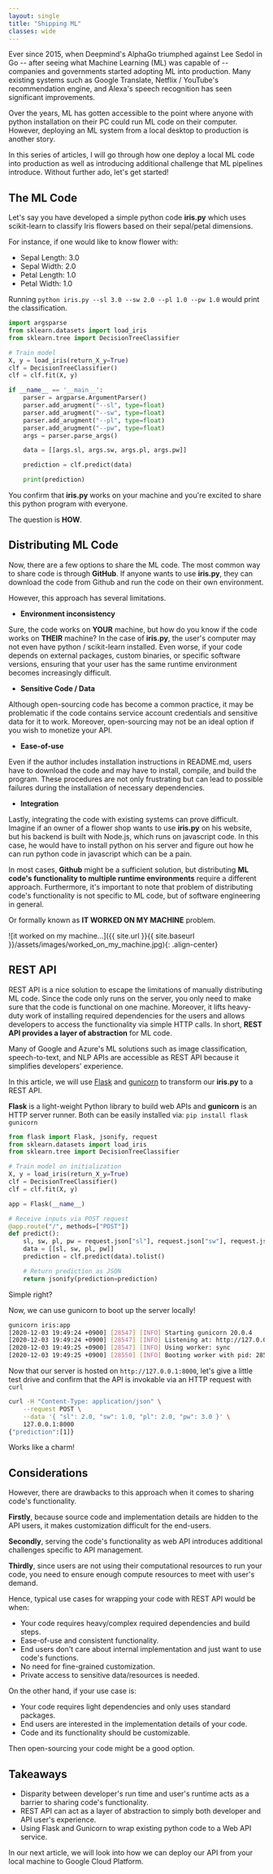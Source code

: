 ```yaml
---
layout: single
title: "Shipping ML"
classes: wide
---
```


Ever since 2015, when Deepmind's AlphaGo triumphed against Lee Sedol in Go -- after seeing what Machine Learning (ML) was capable of -- companies and governments started adopting ML into production. Many existing systems such as Google Translate, Netflix / YouTube's recommendation engine, and Alexa's speech recognition has seen significant improvements.

Over the years, ML has gotten accessible to the point where anyone with python installation on their PC could run ML code on their computer. However, deploying an ML system from a local desktop to production is another story.

In this series of articles, I will go through how one deploy a local ML code into production as well as introducing additional challenge that ML pipelines introduce. Without further ado, let's get started!

## The ML Code

Let's say you have developed a simple python code **iris.py** which uses scikit-learn to classify Iris flowers based on
their sepal/petal dimensions.

For instance, if one would like to know flower with:

- Sepal Length: 3.0
- Sepal Width: 2.0
- Petal Length: 1.0
- Petal Width: 1.0

Running `python iris.py --sl 3.0 --sw 2.0 --pl 1.0 --pw 1.0` would print the classification.

```python
import argsparse
from sklearn.datasets import load_iris
from sklearn.tree import DecisionTreeClassifier

# Train model
X, y = load_iris(return_X_y=True)
clf = DecisionTreeClassifier()
clf = clf.fit(X, y)

if __name__ == '__main__':
    parser = argparse.ArgumentParser()
    parser.add_arugment("--sl", type=float)
    parser.add_arugment("--sw", type=float)
    parser.add_arugment("--pl", type=float)
    parser.add_arugment("--pw", type=float)
    args = parser.parse_args()

    data = [[args.sl, args.sw, args.pl, args.pw]]

    prediction = clf.predict(data)

    print(prediction)
```

You confirm that **iris.py** works on your machine and you're excited to share this python program with everyone.

The question is **HOW**.

## Distributing ML Code

Now, there are a few options to share the ML code. The most common way to share code is through **GitHub**.
If anyone wants to use **iris.py**, they can download the code from Github and run the code on their own environment.

However, this approach has several limitations.

- **Environment inconsistency**

Sure, the code works on **YOUR** machine, but how do you know if the code works on **THEIR** machine?
In the case of **iris.py**, the user's computer may not even have python / scikit-learn installed. Even worse, if your code depends on external packages, custom binaries, or specific software versions, ensuring that your user has the same runtime environment becomes increasingly difficult.

- **Sensitive Code / Data**

Although open-sourcing code has become a common practice, it may be problematic if the code contains service account credentials and sensitive data for it to work. Moreover, open-sourcing may not be an ideal option if you wish to monetize your API.

- **Ease-of-use**

Even if the author includes installation instructions in README.md, users have to download the code and may have to install, compile, and build the program. These procedures are not only frustrating but can lead to possible failures during the installation of necessary dependencies.

- **Integration**

Lastly, integrating the code with existing systems can prove difficult. Imagine if an owner of a flower shop wants to use **iris.py** on his website, but his backend is built with Node.js, which runs on javascript code. In this case, he would have to install python on his server and figure out how he can run python code in javascript which can be a pain.

In most cases, **Github** might be a sufficient solution, but distributing **ML code's functionality to multiple runtime environments** require a different approach. Furthermore, it's important to note that problem of distributing code's functionality is not specific to ML code, but of software engineering in general.

Or formally known as **IT WORKED ON MY MACHINE** problem.

![it worked on my machine...]({{ site.url }}{{ site.baseurl }}/assets/images/worked_on_my_machine.jpg){: .align-center}

## REST API

REST API is a nice solution to escape the limitations of manually distributing ML code. Since the code only runs on the server, you only need to make sure that the code is functional on one machine. Moreover, it lifts heavy-duty work of installing required dependencies for the users and allows developers to access the functionality via simple HTTP calls. In short, **REST API provides a layer of abstraction** for ML code.

Many of Google and Azure's ML solutions such as image classification, speech-to-text, and NLP APIs are accessible as REST API because it simplifies developers' experience.

In this article, we will use [Flask](https://github.com/pallets/flask) and [gunicorn](https://gunicorn.org/) to transform our **iris.py** to a REST API.

**Flask** is a light-weight Python library to build web APIs and **gunicorn** is an HTTP server runner.
Both can be easily installed via: `pip install flask gunicorn`

```python
from flask import Flask, jsonify, request
from sklearn.datasets import load_iris
from sklearn.tree import DecisionTreeClassifier

# Train model on initialization
X, y = load_iris(return_X_y=True)
clf = DecisionTreeClassifier()
clf = clf.fit(X, y)

app = Flask(__name__)

# Receive inputs via POST request
@app.route("/", methods=["POST"])
def predict():
    sl, sw, pl, pw = request.json["sl"], request.json["sw"], request.json["pl"], request.json["pw"]
    data = [[sl, sw, pl, pw]]
    prediction = clf.predict(data).tolist()

    # Return prediction as JSON
    return jsonify(prediction=prediction)
```

Simple right?

Now, we can use gunicorn to boot up the server locally!

```bash
gunicorn iris:app
[2020-12-03 19:49:24 +0900] [28547] [INFO] Starting gunicorn 20.0.4
[2020-12-03 19:49:24 +0900] [28547] [INFO] Listening at: http://127.0.0.1:8000 (28547)
[2020-12-03 19:49:25 +0900] [28547] [INFO] Using worker: sync
[2020-12-03 19:49:25 +0900] [28550] [INFO] Booting worker with pid: 28550
```

Now that our server is hosted on `http://127.0.0.1:8000`, let's give a little test drive and confirm that the API is invokable via an HTTP request with `curl`

```bash
curl -H "Content-Type: application/json" \
    --request POST \
    --data '{ "sl": 2.0, "sw": 1.0, "pl": 2.0, "pw": 3.0 }' \
    127.0.0.1:8000
{"prediction":[1]}
```

Works like a charm!

## Considerations

However, there are drawbacks to this approach when it comes to sharing code's functionality.

**Firstly**, because source code and implementation details are hidden to the API users, it makes customization difficult for the end-users.

**Secondly**, serving the code's functionality as web API introduces additional challenges specific to API management.

**Thirdly**, since users are not using their computational resources to run your code, you need to ensure enough compute resources to meet with user's demand.

Hence, typical use cases for wrapping your code with REST API would be when:

- Your code requires heavy/complex required dependencies and build steps.
- Ease-of-use and consistent functionality.
- End users don't care about internal implementation and just want to use code's functions.
- No need for fine-grained customization.
- Private access to sensitive data/resources is needed.

On the other hand, if your use case is:

- Your code requires light dependencies and only uses standard packages.
- End users are interested in the implementation details of your code.
- Code and its functionality should be customizable.

Then open-sourcing your code might be a good option.

## Takeaways

- Disparity between developer's run time and user's runtime acts as a barrier to sharing code's functionality.
- REST API can act as a layer of abstraction to simply both developer and API user's experience.
- Using Flask and Gunicorn to wrap existing python code to a Web API service.

In our next article, we will look into how we can deploy our API from your local machine to Google Cloud Platform.
